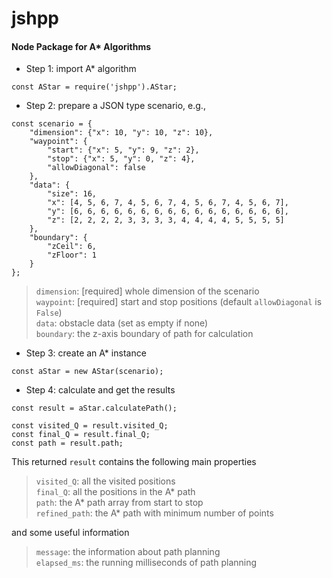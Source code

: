 # jshpp
#### Node Package for A* Algorithms

* Step 1: import A* algorithm
```
const AStar = require('jshpp').AStar;
```

* Step 2: prepare a JSON type scenario, e.g.,
```
const scenario = {
    "dimension": {"x": 10, "y": 10, "z": 10},
    "waypoint": {
        "start": {"x": 5, "y": 9, "z": 2},
        "stop": {"x": 5, "y": 0, "z": 4},
        "allowDiagonal": false
    },
    "data": {
        "size": 16,
        "x": [4, 5, 6, 7, 4, 5, 6, 7, 4, 5, 6, 7, 4, 5, 6, 7],
        "y": [6, 6, 6, 6, 6, 6, 6, 6, 6, 6, 6, 6, 6, 6, 6, 6],
        "z": [2, 2, 2, 2, 3, 3, 3, 3, 4, 4, 4, 4, 5, 5, 5, 5]
    },
    "boundary": {
        "zCeil": 6,
        "zFloor": 1
    }
};
```
> `dimension`: [required] whole dimension of the scenario<br>
> `waypoint`: [required] start and stop positions (default `allowDiagonal` is `False`)<br>
> `data`: obstacle data (set as empty if none)<br>
> `boundary`: the z-axis boundary of path for calculation<br>

* Step 3: create an A* instance
```
const aStar = new AStar(scenario);
```

* Step 4: calculate and get the results
```
const result = aStar.calculatePath();

const visited_Q = result.visited_Q;
const final_Q = result.final_Q;
const path = result.path;
```
This returned `result` contains the following main properties
> `visited_Q`: all the visited positions<br>
> `final_Q`: all the positions in the A* path<br>
> `path`: the A* path array from start to stop<br>
> `refined_path`: the A* path with minimum number of points<br>

and some useful information
> `message`: the information about path planning<br>
> `elapsed_ms`: the running milliseconds of path planning
